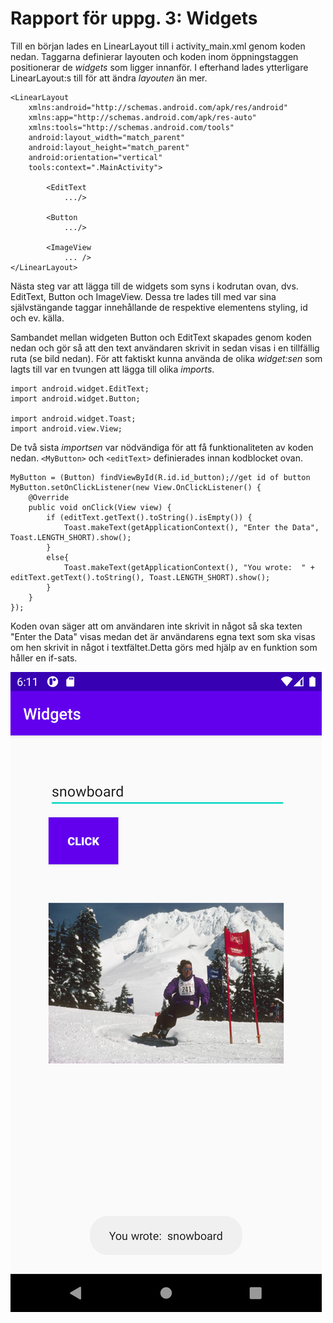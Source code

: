 
# Rapport för uppg. 3: Widgets

Till en början lades en LinearLayout till i activity_main.xml genom koden nedan. Taggarna <LinearLayout> definierar layouten och koden inom öppningstaggen positionerar de _widgets_ som ligger innanför. I efterhand lades ytterligare LinearLayout:s till för att ändra _layouten_ än mer.

```
<LinearLayout
    xmlns:android="http://schemas.android.com/apk/res/android"
    xmlns:app="http://schemas.android.com/apk/res-auto"
    xmlns:tools="http://schemas.android.com/tools"
    android:layout_width="match_parent"
    android:layout_height="match_parent"
    android:orientation="vertical"
    tools:context=".MainActivity">

        <EditText
            .../>

        <Button
            .../>

        <ImageView
            ... />
</LinearLayout>
```

Nästa steg var att lägga till de widgets som syns i kodrutan ovan, dvs. EditText, Button och ImageView. Dessa tre lades till med var sina självstängande taggar innehållande de respektive elementens styling, id och ev. källa.


Sambandet mellan widgeten Button och EditText skapades genom koden nedan och gör så att den text användaren skrivit in sedan visas i en tillfällig ruta (se bild nedan). För att faktiskt kunna använda de olika _widget:sen_ som lagts till var en tvungen att lägga till olika _imports_.
```
import android.widget.EditText;
import android.widget.Button;

import android.widget.Toast;
import android.view.View;
```
De två sista _importsen_ var nödvändiga för att få funktionaliteten av koden nedan. `<MyButton>` och `<editText>` definierades innan kodblocket ovan.

```
MyButton = (Button) findViewById(R.id.id_button);//get id of button
MyButton.setOnClickListener(new View.OnClickListener() {
    @Override
    public void onClick(View view) {
        if (editText.getText().toString().isEmpty()) {
            Toast.makeText(getApplicationContext(), "Enter the Data", Toast.LENGTH_SHORT).show();
        }
        else{
            Toast.makeText(getApplicationContext(), "You wrote:  " + editText.getText().toString(), Toast.LENGTH_SHORT).show();
        }
    }
});
```

Koden ovan säger att om användaren inte skrivit in något så ska texten "Enter the Data" visas medan det är användarens egna text som ska visas om hen skrivit in något i textfältet.Detta görs med hjälp av en funktion som håller en if-sats.

![](assignment3.png)